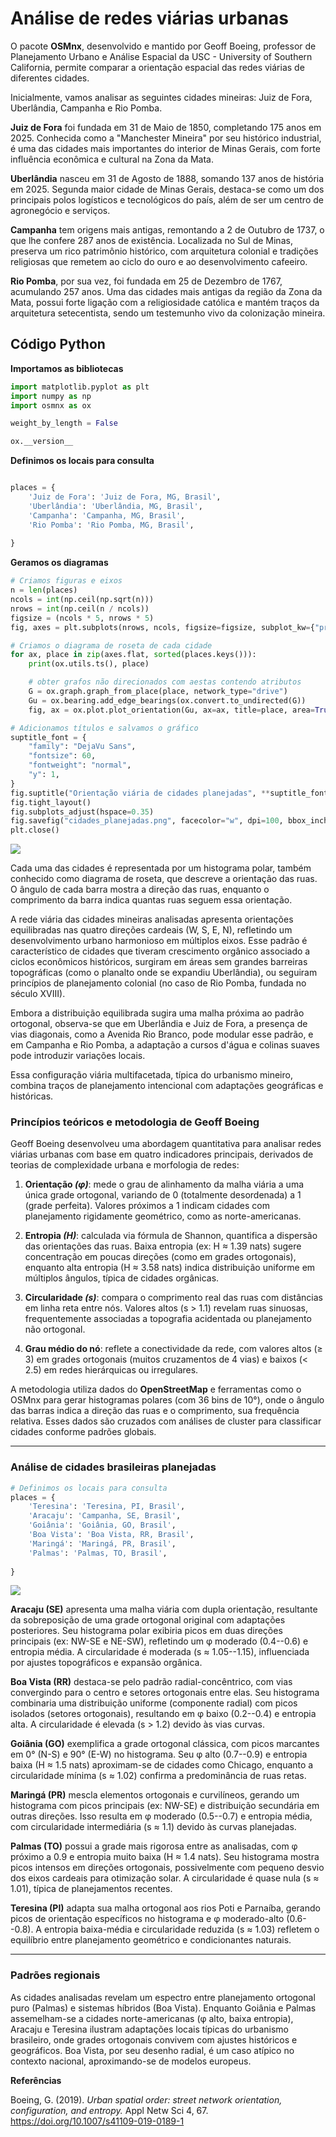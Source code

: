 # Análise de redes viárias urbanas

O pacote **OSMnx**, desenvolvido e mantido por Geoff Boeing, professor
de Planejamento Urbano e Análise Espacial da USC - University of
Southern California, permite comparar a orientação espacial das redes
viárias de diferentes cidades.

Inicialmente, vamos analisar as seguintes cidades mineiras: Juiz de
Fora, Uberlândia, Campanha e Rio Pomba.

**Juiz de Fora** foi fundada em 31 de Maio de 1850, completando 175 anos em
2025. Conhecida como a \"Manchester Mineira\" por seu histórico
industrial, é uma das cidades mais importantes do interior de Minas
Gerais, com forte influência econômica e cultural na Zona da Mata.

**Uberlândia** nasceu em 31 de Agosto de 1888, somando 137 anos de história
em 2025. Segunda maior cidade de Minas Gerais, destaca-se como um dos
principais polos logísticos e tecnológicos do país, além de ser um
centro de agronegócio e serviços.

**Campanha** tem origens mais antigas, remontando a 2 de Outubro de 1737, o
que lhe confere 287 anos de existência. Localizada no Sul de Minas,
preserva um rico patrimônio histórico, com arquitetura colonial e
tradições religiosas que remetem ao ciclo do ouro e ao desenvolvimento
cafeeiro.

**Rio Pomba**, por sua vez, foi fundada em 25 de Dezembro de 1767,
acumulando 257 anos. Uma das cidades mais antigas da região da Zona da
Mata, possui forte ligação com a religiosidade católica e mantém traços
da arquitetura setecentista, sendo um testemunho vivo da colonização
mineira.

## Código Python

**Importamos as bibliotecas**
``` python
import matplotlib.pyplot as plt
import numpy as np
import osmnx as ox

weight_by_length = False

ox.__version__
```

**Definimos os locais para consulta**
``` python

places = {
    'Juiz de Fora': 'Juiz de Fora, MG, Brasil',
    'Uberlândia': 'Uberlândia, MG, Brasil',
    'Campanha': 'Campanha, MG, Brasil',
    'Rio Pomba': 'Rio Pomba, MG, Brasil',
      
}
```
**Geramos os diagramas**
``` python
# Criamos figuras e eixos
n = len(places)
ncols = int(np.ceil(np.sqrt(n)))
nrows = int(np.ceil(n / ncols))
figsize = (ncols * 5, nrows * 5)
fig, axes = plt.subplots(nrows, ncols, figsize=figsize, subplot_kw={"projection": "polar"})

# Criamos o diagrama de roseta de cada cidade
for ax, place in zip(axes.flat, sorted(places.keys())):
    print(ox.utils.ts(), place)

    # obter grafos não direcionados com aestas contendo atributos
    G = ox.graph.graph_from_place(place, network_type="drive")
    Gu = ox.bearing.add_edge_bearings(ox.convert.to_undirected(G))
    fig, ax = ox.plot.plot_orientation(Gu, ax=ax, title=place, area=True)

# Adicionamos títulos e salvamos o gráfico
suptitle_font = {
    "family": "DejaVu Sans",
    "fontsize": 60,
    "fontweight": "normal",
    "y": 1,
}
fig.suptitle("Orientação viária de cidades planejadas", **suptitle_font)
fig.tight_layout()
fig.subplots_adjust(hspace=0.35) 
fig.savefig("cidades_planejadas.png", facecolor="w", dpi=100, bbox_inches="tight")
plt.close()
```
![](rede_viaria.png)

Cada uma das cidades é representada por um histograma polar, também
conhecido como diagrama de roseta, que descreve a orientação das ruas. O
ângulo de cada barra mostra a direção das ruas, enquanto o comprimento
da barra indica quantas ruas seguem essa orientação.

A rede viária das cidades mineiras analisadas apresenta orientações
equilibradas nas quatro direções cardeais (W, S, E, N), refletindo um
desenvolvimento urbano harmonioso em múltiplos eixos. Esse padrão é
característico de cidades que tiveram crescimento orgânico associado a
ciclos econômicos históricos, surgiram em áreas sem grandes barreiras
topográficas (como o planalto onde se expandiu Uberlândia), ou seguiram
princípios de planejamento colonial (no caso de Rio Pomba, fundada no
século XVIII).

Embora a distribuição equilibrada sugira uma malha próxima ao padrão
ortogonal, observa-se que em Uberlândia e Juiz de Fora, a presença de
vias diagonais, como a Avenida Rio Branco, pode modular esse padrão, e
em Campanha e Rio Pomba, a adaptação a cursos d\'água e colinas suaves
pode introduzir variações locais.

Essa configuração viária multifacetada, típica do urbanismo mineiro,
combina traços de planejamento intencional com adaptações geográficas e
históricas.

### Princípios teóricos e metodologia de Geoff Boeing

Geoff Boeing desenvolveu uma abordagem quantitativa para analisar redes
viárias urbanas com base em quatro indicadores principais, derivados de
teorias de complexidade urbana e morfologia de redes:

1.  **Orientação *(φ)***: mede o grau de alinhamento da malha viária a
    uma única grade ortogonal, variando de 0 (totalmente desordenada) a
    1 (grade perfeita). Valores próximos a 1 indicam cidades com
    planejamento rigidamente geométrico, como as norte-americanas.

2.  **Entropia *(H)***: calculada via fórmula de Shannon, quantifica a
    dispersão das orientações das ruas. Baixa entropia (ex: H ≈ 1.39
    nats) sugere concentração em poucas direções (como em grades
    ortogonais), enquanto alta entropia (H ≈ 3.58 nats) indica
    distribuição uniforme em múltiplos ângulos, típica de cidades
    orgânicas.

3.  **Circularidade *(s)***: compara o comprimento real das ruas com
    distâncias em linha reta entre nós. Valores altos (s \> 1.1) revelam
    ruas sinuosas, frequentemente associadas a topografia acidentada ou
    planejamento não ortogonal.

4.  **Grau médio do nó**: reflete a conectividade da rede, com valores
    altos (≥ 3) em grades ortogonais (muitos cruzamentos de 4 vias) e
    baixos (\< 2.5) em redes hierárquicas ou irregulares.

A metodologia utiliza dados do **OpenStreetMap** e ferramentas como o
OSMnx para gerar histogramas polares (com 36 bins de 10°), onde o ângulo
das barras indica a direção das ruas e o comprimento, sua frequência
relativa. Esses dados são cruzados com análises de cluster para
classificar cidades conforme padrões globais.

------------------------------------------------------------------------

### Análise de cidades brasileiras planejadas


``` python
# Definimos os locais para consulta
places = {
    'Teresina': 'Teresina, PI, Brasil',
    'Aracaju': 'Campanha, SE, Brasil',
    'Goiânia': 'Goiânia, GO, Brasil',
    'Boa Vista': 'Boa Vista, RR, Brasil',
    'Maringá': 'Maringá, PR, Brasil',
    'Palmas': 'Palmas, TO, Brasil',
   
}
```
![](cidades_planejadas.png)

**Aracaju (SE)** apresenta uma malha viária com dupla orientação,
resultante da sobreposição de uma grade ortogonal original com
adaptações posteriores. Seu histograma polar exibiria picos em duas
direções principais (ex: NW-SE e NE-SW), refletindo um φ moderado
(0.4--0.6) e entropia média. A circularidade é moderada (s ≈
1.05--1.15), influenciada por ajustes topográficos e expansão orgânica.

**Boa Vista (RR)** destaca-se pelo padrão radial-concêntrico, com vias
convergindo para o centro e setores ortogonais entre elas. Seu
histograma combinaria uma distribuição uniforme (componente radial) com
picos isolados (setores ortogonais), resultando em φ baixo (0.2--0.4) e
entropia alta. A circularidade é elevada (s \> 1.2) devido às vias
curvas.

**Goiânia (GO)** exemplifica a grade ortogonal clássica, com picos
marcantes em 0° (N-S) e 90° (E-W) no histograma. Seu φ alto (0.7--0.9) e
entropia baixa (H ≈ 1.5 nats) aproximam-se de cidades como Chicago,
enquanto a circularidade mínima (s ≈ 1.02) confirma a predominância de
ruas retas.

**Maringá (PR)** mescla elementos ortogonais e curvilíneos, gerando um
histograma com picos principais (ex: NW-SE) e distribuição secundária em
outras direções. Isso resulta em φ moderado (0.5--0.7) e entropia média,
com circularidade intermediária (s ≈ 1.1) devido às curvas planejadas.

**Palmas (TO)** possui a grade mais rigorosa entre as analisadas, com φ
próximo a 0.9 e entropia muito baixa (H ≈ 1.4 nats). Seu histograma
mostra picos intensos em direções ortogonais, possivelmente com pequeno
desvio dos eixos cardeais para otimização solar. A circularidade é quase
nula (s ≈ 1.01), típica de planejamentos recentes.

**Teresina (PI)** adapta sua malha ortogonal aos rios Poti e Parnaíba,
gerando picos de orientação específicos no histograma e φ moderado-alto
(0.6--0.8). A entropia baixa-média e circularidade reduzida (s ≈ 1.03)
refletem o equilíbrio entre planejamento geométrico e condicionantes
naturais.

------------------------------------------------------------------------

### Padrões regionais

As cidades analisadas revelam um espectro entre planejamento ortogonal
puro (Palmas) e sistemas híbridos (Boa Vista). Enquanto Goiânia e Palmas
assemelham-se a cidades norte-americanas (φ alto, baixa entropia),
Aracaju e Teresina ilustram adaptações locais típicas do urbanismo
brasileiro, onde grades ortogonais convivem com ajustes históricos e
geográficos. Boa Vista, por seu desenho radial, é um caso atípico no
contexto nacional, aproximando-se de modelos europeus.




**Referências**

Boeing, G. (2019). *Urban spatial order: street network orientation,
configuration, and entropy.* Appl Netw Sci 4, 67.
<https://doi.org/10.1007/s41109-019-0189-1>




